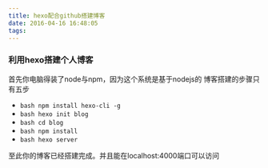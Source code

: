 ```yaml
---
title: hexo配合github搭建博客
date: 2016-04-16 16:48:05
tags:
---
```

### 利用hexo搭建个人博客
首先你电脑得装了node与npm，因为这个系统是基于nodejs的
博客搭建的步骤只有五步
*  ``` bash npm install hexo-cli -g ```
*  ``` bash hexo init blog ```
*  ``` bash cd blog ```
*  ``` bash npm install ```
*  ``` bash hexo server ```

至此你的博客已经搭建完成。并且能在localhost:4000端口可以访问




